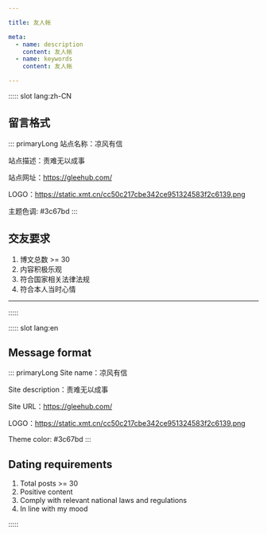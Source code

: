 ```yaml
---

title: 友人帐

meta:
  - name: description
    content: 友人帐
  - name: keywords
    content: 友人帐

---
```


::::: slot lang:zh-CN

## 留言格式

::: primaryLong
站点名称：凉风有信

站点描述：责难无以成事

站点网址：https://gleehub.com/

LOGO：https://static.xmt.cn/cc50c217cbe342ce951324583f2c6139.png

主题色调: #3c67bd
:::

## 交友要求

1. 博文总数 >= 30
2. 内容积极乐观
3. 符合国家相关法律法规
4. 符合本人当时心情

---

:::::

::::: slot lang:en

## Message format

::: primaryLong
Site name：凉风有信

Site description：责难无以成事

Site URL：https://gleehub.com/

LOGO：https://static.xmt.cn/cc50c217cbe342ce951324583f2c6139.png

Theme color: #3c67bd
:::

## Dating requirements

1. Total posts >= 30
2. Positive content
3. Comply with relevant national laws and regulations
4. In line with my mood

:::::
